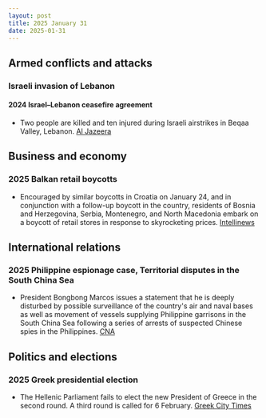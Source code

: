```yaml
---
layout: post
title: 2025 January 31
date: 2025-01-31
---
```


## Armed conflicts and attacks

### Israeli invasion of Lebanon

#### 2024 Israel–Lebanon ceasefire agreement

- Two people are killed and ten injured during Israeli airstrikes in Beqaa Valley, Lebanon. [Al Jazeera](https://www.aljazeera.com/news/2025/1/31/israel-attacks-lebanons-bekaa-valley-in-violation-of-ceasefire-deal)

## Business and economy

### 2025 Balkan retail boycotts

- Encouraged by similar boycotts in Croatia on January 24, and in conjunction with a follow-up boycott in the country, residents of Bosnia and Herzegovina, Serbia, Montenegro, and North Macedonia embark on a boycott of retail stores in response to skyrocketing prices. [Intellinews](https://www.intellinews.com/shopping-boycotts-launched-across-the-balkans-364355/)

## International relations

### 2025 Philippine espionage case, Territorial disputes in the South China Sea

- President Bongbong Marcos issues a statement that he is deeply disturbed by possible surveillance of the country's air and naval bases as well as movement of vessels supplying Philippine garrisons in the South China Sea following a series of arrests of suspected Chinese spies in the Philippines. [CNA](https://www.channelnewsasia.com/asia/philippines-president-disturbed-chinese-spy-claims-china-military-4908661)

## Politics and elections

### 2025 Greek presidential election

- The Hellenic Parliament fails to elect the new President of Greece in the second round. A third round is called for 6 February. [Greek City Times](https://greekcitytimes.com/2025/01/31/president-election-greece/)